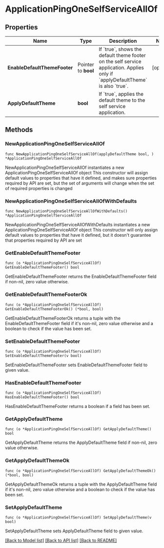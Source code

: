 # ApplicationPingOneSelfServiceAllOf

## Properties

Name | Type | Description | Notes
------------ | ------------- | ------------- | -------------
**EnableDefaultThemeFooter** | Pointer to **bool** | If &#x60;true&#x60;, shows the default theme footer on the self service application. Applies only if &#x60;applyDefaultTheme&#x60; is also &#x60;true&#x60;. | [optional] 
**ApplyDefaultTheme** | **bool** | If &#x60;true&#x60;, applies the default theme to the self service application. | 

## Methods

### NewApplicationPingOneSelfServiceAllOf

`func NewApplicationPingOneSelfServiceAllOf(applyDefaultTheme bool, ) *ApplicationPingOneSelfServiceAllOf`

NewApplicationPingOneSelfServiceAllOf instantiates a new ApplicationPingOneSelfServiceAllOf object
This constructor will assign default values to properties that have it defined,
and makes sure properties required by API are set, but the set of arguments
will change when the set of required properties is changed

### NewApplicationPingOneSelfServiceAllOfWithDefaults

`func NewApplicationPingOneSelfServiceAllOfWithDefaults() *ApplicationPingOneSelfServiceAllOf`

NewApplicationPingOneSelfServiceAllOfWithDefaults instantiates a new ApplicationPingOneSelfServiceAllOf object
This constructor will only assign default values to properties that have it defined,
but it doesn't guarantee that properties required by API are set

### GetEnableDefaultThemeFooter

`func (o *ApplicationPingOneSelfServiceAllOf) GetEnableDefaultThemeFooter() bool`

GetEnableDefaultThemeFooter returns the EnableDefaultThemeFooter field if non-nil, zero value otherwise.

### GetEnableDefaultThemeFooterOk

`func (o *ApplicationPingOneSelfServiceAllOf) GetEnableDefaultThemeFooterOk() (*bool, bool)`

GetEnableDefaultThemeFooterOk returns a tuple with the EnableDefaultThemeFooter field if it's non-nil, zero value otherwise
and a boolean to check if the value has been set.

### SetEnableDefaultThemeFooter

`func (o *ApplicationPingOneSelfServiceAllOf) SetEnableDefaultThemeFooter(v bool)`

SetEnableDefaultThemeFooter sets EnableDefaultThemeFooter field to given value.

### HasEnableDefaultThemeFooter

`func (o *ApplicationPingOneSelfServiceAllOf) HasEnableDefaultThemeFooter() bool`

HasEnableDefaultThemeFooter returns a boolean if a field has been set.

### GetApplyDefaultTheme

`func (o *ApplicationPingOneSelfServiceAllOf) GetApplyDefaultTheme() bool`

GetApplyDefaultTheme returns the ApplyDefaultTheme field if non-nil, zero value otherwise.

### GetApplyDefaultThemeOk

`func (o *ApplicationPingOneSelfServiceAllOf) GetApplyDefaultThemeOk() (*bool, bool)`

GetApplyDefaultThemeOk returns a tuple with the ApplyDefaultTheme field if it's non-nil, zero value otherwise
and a boolean to check if the value has been set.

### SetApplyDefaultTheme

`func (o *ApplicationPingOneSelfServiceAllOf) SetApplyDefaultTheme(v bool)`

SetApplyDefaultTheme sets ApplyDefaultTheme field to given value.



[[Back to Model list]](../README.md#documentation-for-models) [[Back to API list]](../README.md#documentation-for-api-endpoints) [[Back to README]](../README.md)


